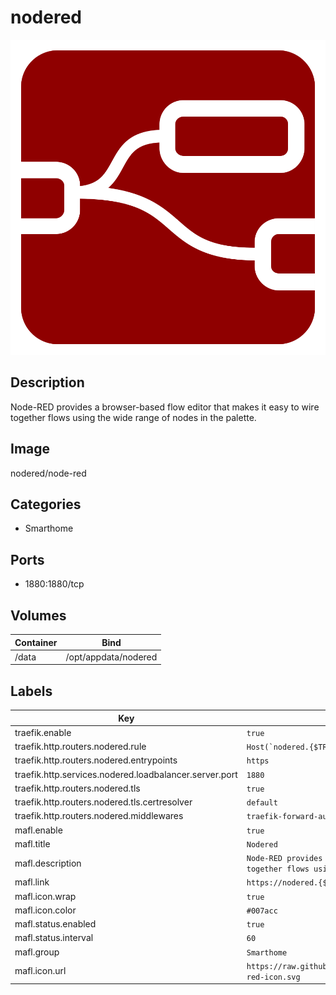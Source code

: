 # nodered

![Logo](images/nodered.svg)

## Description
Node\-RED provides a browser\-based flow editor that makes it easy to wire together flows using the wide range of nodes in the palette.

## Image
nodered/node-red

## Categories
- Smarthome

## Ports
- 1880:1880/tcp

## Volumes
| Container | Bind |
|-----------|------|
| /data | /opt/appdata/nodered |

## Labels
| Key | Value |
|-----|-------|
| traefik.enable | ```true``` |
| traefik.http.routers.nodered.rule | ```Host(`nodered.{$TRAEFIK_INGRESS_DOMAIN}`)``` |
| traefik.http.routers.nodered.entrypoints | ```https``` |
| traefik.http.services.nodered.loadbalancer.server.port | ```1880``` |
| traefik.http.routers.nodered.tls | ```true``` |
| traefik.http.routers.nodered.tls.certresolver | ```default``` |
| traefik.http.routers.nodered.middlewares | ```traefik-forward-auth``` |
| mafl.enable | ```true``` |
| mafl.title | ```Nodered``` |
| mafl.description | ```Node-RED provides a browser-based flow editor that makes it easy to wire together flows using the wide range of nodes in the palette.``` |
| mafl.link | ```https://nodered.{$TRAEFIK_INGRESS_DOMAIN}``` |
| mafl.icon.wrap | ```true``` |
| mafl.icon.color | ```#007acc``` |
| mafl.status.enabled | ```true``` |
| mafl.status.interval | ```60``` |
| mafl.group | ```Smarthome``` |
| mafl.icon.url | ```https://raw.githubusercontent.com/xneo1/portainer_templates/master/Images/node-red-icon.svg``` |

